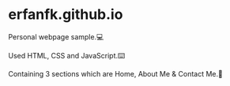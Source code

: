 # erfanfk.github.io
Personal webpage sample.:computer:

Used HTML, CSS and JavaScript.:keyboard:

Containing 3 sections which are Home, About Me & Contact Me.:scroll:

